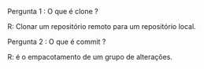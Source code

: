 Pergunta 1 : O que é clone ?

R: Clonar um repositório remoto para um repositório local.

Pergunta 2 : O que é commit ?

R: é o empacotamento de um grupo de alterações.